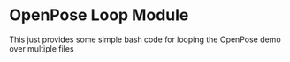# OpenPose Loop Module
This just provides some simple bash code for looping the OpenPose demo over multiple files

